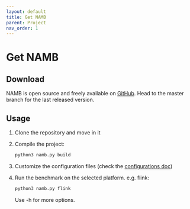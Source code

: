 ```yaml
---
layout: default
title: Get NAMB
parent: Project
nav_order: 1
---
```


# Get NAMB

## Download

NAMB is open source and freely available on [GitHub](github.com/ale93p/namb). Head to the master branch for the last released version.

## Usage

1. Clone the repository and move in it

2. Compile the project:
     ```bash
     python3 namb.py build
     ```
3. Customize the configuration files (check the [configurations doc](/docs/configurations))
4. Run the benchmark on the selected platform. e.g. flink:
     ```bash
     python3 namb.py flink
     ```
    Use -h for more options.